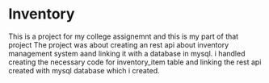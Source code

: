 # Inventory
This is a project for my college assignemnt and this is my part of that project
The project was about creating an rest api about inventory management system aand linking it with a database in mysql.
i handled creating the necessary code for inventory_item table and linking the rest api created with mysql database which i created.

